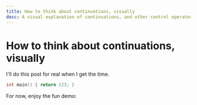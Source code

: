 ```yaml
---
title: How to think about continuations, visually
desc: A visual explanation of continuations, and other control operators, including an interactive CEK machine.
---
```


# How to think about continuations, visually

I'll do this post for real when I get the time.

```c
int main() { return 123; }
```

For now, enjoy the fun demo:

<div class="cek-machine"></div>
<link rel="stylesheet" href="/styles/cek.css"/>
<script src="/scripts/cek.js"></script>
